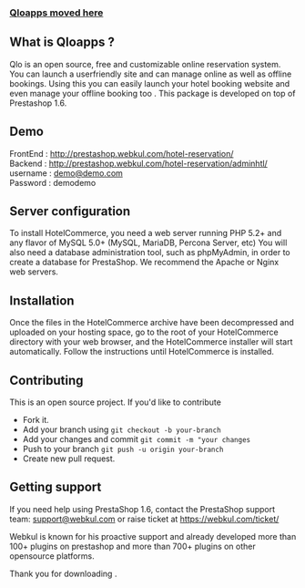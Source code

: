 ### [Qloapps moved here](https://github.com/webkul/hotelcommerce)

What is Qloapps ?
--------
Qlo is an open source, free and customizable online reservation system. You can launch a userfriendly site and can manage online as well as offline bookings. Using this you can easily launch your hotel booking website and even manage your offline booking too . This package is developed on top of Prestashop 1.6.


Demo
--------
FrontEnd : http://prestashop.webkul.com/hotel-reservation/ </br>
Backend : http://prestashop.webkul.com/hotel-reservation/adminhtl/ </br>
username : demo@demo.com </br>
Password : demodemo </br>


Server configuration
--------

To install HotelCommerce, you need a web server running PHP 5.2+ and any flavor of MySQL 5.0+ (MySQL, MariaDB, Percona Server, etc)
You will also need a database administration tool, such as phpMyAdmin, in order to create a database for PrestaShop.
We recommend the Apache or Nginx web servers.  


Installation
--------

Once the files in the HotelCommerce  archive have been decompressed and uploaded on your hosting space, go to the root of your HotelCommerce directory with your web browser, and the HotelCommerce installer will start automatically. Follow the instructions until HotelCommerce is installed.


Contributing
--------

This is an open source project. If you'd like to contribute
 - Fork it.
 - Add your branch using 
    ``` git checkout -b your-branch ```
 - Add your changes and commit
    ``` git commit -m "your changes ```
 - Push to your branch
    ``` git push -u origin your-branch ```
 - Create new pull request.


Getting support
--------
If you need help using PrestaShop 1.6, contact the PrestaShop support team: support@webkul.com
or raise ticket at https://webkul.com/ticket/

Webkul is known for his proactive support and already developed more than 100+ plugins on prestashop and more than 700+ plugins on other opensource platforms.


Thank you for downloading .
